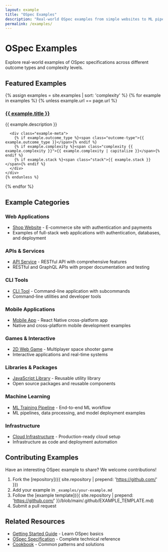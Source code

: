 ```yaml
---
layout: example
title: "OSpec Examples"
description: "Real-world OSpec examples from simple websites to ML pipelines"
permalink: /examples/
---
```


# OSpec Examples

Explore real-world examples of OSpec specifications across different outcome types and complexity levels.

## Featured Examples

<div class="example-grid">
  {% assign examples = site.examples | sort: 'complexity' %}
  {% for example in examples %}
    {% unless example.url == page.url %}
    <div class="example-card">
      <h3><a href="{{ example.url | relative_url }}">{{ example.title }}</a></h3>
      <p>{{ example.description }}</p>
      
      <div class="example-meta">
        {% if example.outcome_type %}<span class="outcome-type">{{ example.outcome_type }}</span>{% endif %}
        {% if example.complexity %}<span class="complexity {{ example.complexity }}">{{ example.complexity | capitalize }}</span>{% endif %}
        {% if example.stack %}<span class="stack">{{ example.stack }}</span>{% endif %}
      </div>
    </div>
    {% endunless %}
  {% endfor %}
</div>

## Example Categories

### Web Applications
- [Shop Website](/examples/shop-website/) - E-commerce site with authentication and payments
- Examples of full-stack web applications with authentication, databases, and deployment

### APIs & Services  
- [API Service](/examples/api-service/) - RESTful API with comprehensive features
- RESTful and GraphQL APIs with proper documentation and testing

### CLI Tools
- [CLI Tool](/examples/cli-tool/) - Command-line application with subcommands
- Command-line utilities and developer tools

### Mobile Applications
- [Mobile App](/examples/mobile-app/) - React Native cross-platform app
- Native and cross-platform mobile development examples

### Games & Interactive
- [2D Web Game](/examples/game-project/) - Multiplayer space shooter game
- Interactive applications and real-time systems

### Libraries & Packages
- [JavaScript Library](/examples/library-package/) - Reusable utility library
- Open source packages and reusable components

### Machine Learning
- [ML Training Pipeline](/examples/ml-pipeline/) - End-to-end ML workflow
- ML pipelines, data processing, and model deployment examples

### Infrastructure
- [Cloud Infrastructure](/examples/infrastructure-project/) - Production-ready cloud setup
- Infrastructure as code and deployment automation

## Contributing Examples

Have an interesting OSpec example to share? We welcome contributions!

1. Fork the [repository]({{ site.repository | prepend: 'https://github.com/' }})
2. Add your example in `_examples/your-example.md`  
3. Follow the [example template]({{ site.repository | prepend: 'https://github.com/' }}/blob/main/.github/EXAMPLE_TEMPLATE.md)
4. Submit a pull request

## Related Resources

- [Getting Started Guide](/guides/getting-started/) - Learn OSpec basics
- [OSpec Specification](/specification/) - Complete technical reference
- [Cookbook](/cookbook/) - Common patterns and solutions